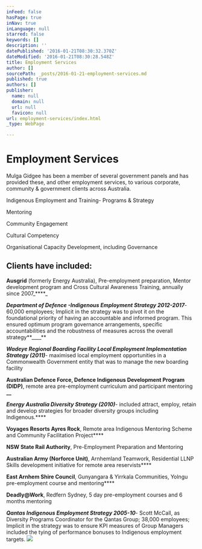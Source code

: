```yaml
---
inFeed: false
hasPage: true
inNav: true
inLanguage: null
starred: false
keywords: []
description: ''
datePublished: '2016-01-21T08:30:32.370Z'
dateModified: '2016-01-21T08:30:28.548Z'
title: Employment Services
author: []
sourcePath: _posts/2016-01-21-employment-services.md
published: true
authors: []
publisher:
  name: null
  domain: null
  url: null
  favicon: null
url: employment-services/index.html
_type: WebPage

---
```

# Employment Services

Mulga Gidgee has been a member of several government 
panels and has provided these, and other employment services, to various corporate, 
community & government clients across Australia.

Indigenous Employment and Training- Programs & Strategy

Mentoring 

Community Engagement 

Cultural Competency 

Organisational Capacity Development, including Governance

## Clients have included:

**Ausgrid**
(formerly Energy Australia), Pre-employment preparation, Mentor 
development program and Cross Cultural Awareness Training, annually 
since 2007_****_

_**Department of Defence -Indigenous Employment Strategy 2012-2017**_- 60,000
employees; Implicit in the strategy was to pivot it on the foundational
priority of having an accountable and informed program. This ensured 
optimum program governance arrangements, specific accountabilities and 
the robustness of measures across the overall strategy**____**

**_Wadeye Regional Boarding Facility Local Employment Implementation Strategy (2011)_**- maximised local employment opportunities in a Commonwealth Government entity that was to manage the new boarding facility

**Australian Defence Force, Defence 
Indigenous Development Program (DIDP)**, remote area pre-employment 
curriculum and participant mentoring **__**

**_Energy Australia Diversity Strategy (2010)_**- included attract, employ, retain and develop strategies for broader diversity groups including Indigenous.****

**Voyages Resorts Ayres Rock**, Remote area Indigenous Mentoring Scheme and Community Facilitation Project****

**NSW State Rail Authority**, Pre-Employment Preparation and Mentoring

**Australian Army (Norforce Unit)**, Arnhemland Teamwork, Residential LLNP Skills development initiative for remote area reservists****

**East Arnhem Shire Council**, Gunyangara & Yirrkala Communities, Yolngu pre-employment course and mentoring****

**Deadly@Work**, Redfern Sydney, 5 day pre-employment courses and 6 months mentoring

_**Qantas Indigenous Employment Strategy 2005-10**_- Scott
McCall, as Diversity Programs Coordinator for the Qantas Group; 38,000 
employees; Implicit in the strategy was to ensure KPI measures of Group 
Managers included the tying of performance bonuses to Indigenous 
employment targets.
![](https://the-grid-user-content.s3-us-west-2.amazonaws.com/e52f9cfb-386f-40f5-be99-a9c744607163.jpg)